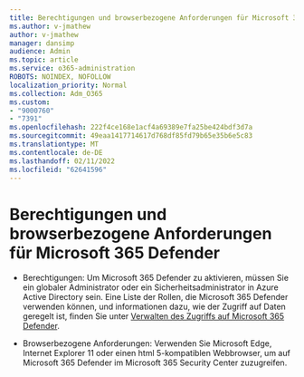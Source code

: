 ```yaml
---
title: Berechtigungen und browserbezogene Anforderungen für Microsoft 365 Defender
ms.author: v-jmathew
author: v-jmathew
manager: dansimp
audience: Admin
ms.topic: article
ms.service: o365-administration
ROBOTS: NOINDEX, NOFOLLOW
localization_priority: Normal
ms.collection: Adm_O365
ms.custom:
- "9000760"
- "7391"
ms.openlocfilehash: 222f4ce168e1acf4a69389e7fa25be424bdf3d7a
ms.sourcegitcommit: 49eaa1417714617d768df85fd79b65e35b6e5c83
ms.translationtype: MT
ms.contentlocale: de-DE
ms.lasthandoff: 02/11/2022
ms.locfileid: "62641596"
---
```

# <a name="permissions-and-browser-related-requirements-for-microsoft-365-defender"></a>Berechtigungen und browserbezogene Anforderungen für Microsoft 365 Defender

- Berechtigungen: Um Microsoft 365 Defender zu aktivieren, müssen Sie ein globaler Administrator oder ein Sicherheitsadministrator in Azure Active Directory sein. Eine Liste der Rollen, die Microsoft 365 Defender verwenden können, und informationen dazu, wie der Zugriff auf Daten geregelt ist, finden Sie unter [Verwalten des Zugriffs auf Microsoft 365 Defender](https://go.microsoft.com/fwlink/?linkid=2143626).

- Browserbezogene Anforderungen: Verwenden Sie Microsoft Edge, Internet Explorer 11 oder einen html 5-kompatiblen Webbrowser, um auf Microsoft 365 Defender im Microsoft 365 Security Center zuzugreifen.
